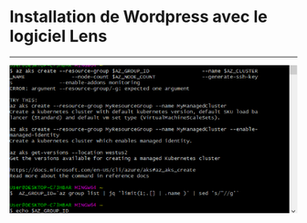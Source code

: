 # Installation de Wordpress avec le logiciel Lens
--------------------------------------------

![image](copie.png)


